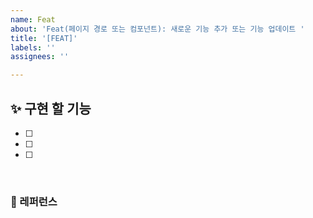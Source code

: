 ```yaml
---
name: Feat
about: 'Feat(페이지 경로 또는 컴포넌트): 새로운 기능 추가 또는 기능 업데이트 '
title: '[FEAT]'
labels: ''
assignees: ''

---
```


## ✨ 구현 할 기능

- [ ]
- [ ]
- [ ]

<br>

### 📕 레퍼런스
